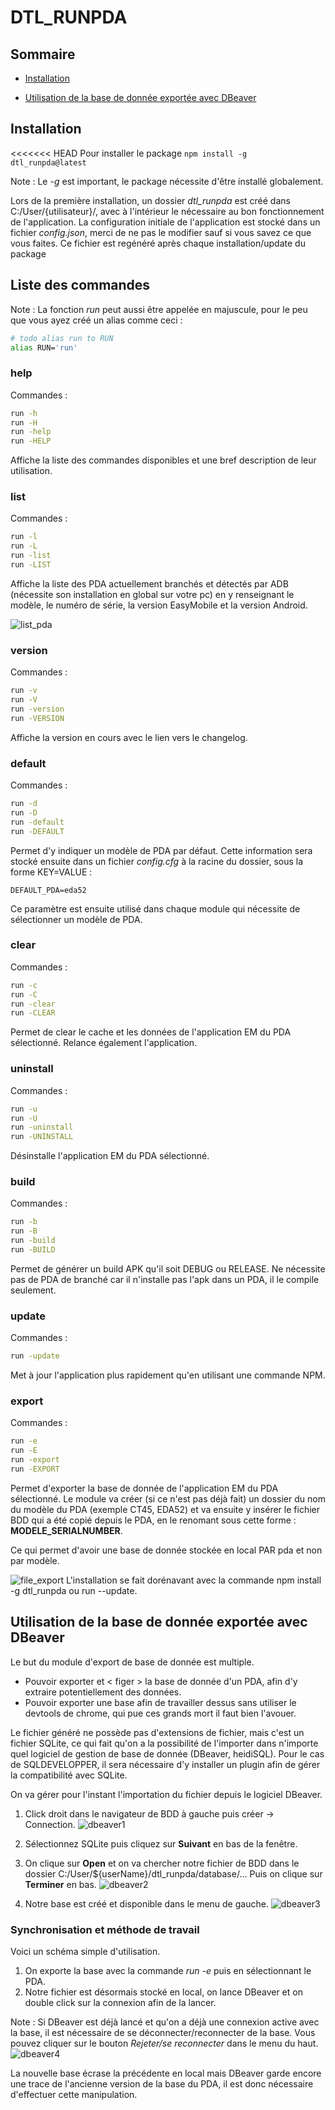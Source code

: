 # DTL_RUNPDA

  

## Sommaire

- [Installation](#installation)

- [Utilisation de la base de donnée exportée avec DBeaver](#utilisation-de-la-base-de-donnée-exportée-avec-dbeaver)

## Installation
<<<<<<< HEAD
Pour installer le package
`npm install -g dtl_runpda@latest`

Note : Le *-g* est important, le package nécessite d'être installé globalement.

Lors de la première installation, un dossier *dtl_runpda* est créé dans C:/User/{utilisateur}/, avec à l'intérieur le nécessaire au bon fonctionnement de l'application.
La configuration initiale de l'application est stocké dans un fichier *config.json*, merci de ne pas le modifier sauf si vous savez ce que vous faites. Ce fichier est regénéré après chaque installation/update du package
<!-- ### Avec tools-bash
En ayant cloné au préalable de repository [Tools-bash](https://github.com/huiitre/tools-bash) et en l'ayant installé correctement, il vous suffit d'insérer cette ligne au début du fichier *cordova.js* afin d'importer la fonction run :
```bash
# todo Importation de la fonction RUN
source  "c:\dev\run-pda-shell\run.sh"
```
Veuillez à changer le chemin du script run pour que celui ci soit bien importé.

### Sans tools-bash
Pour utiliser la fonction nativement, il vous suffit de cloner le repository quelque part, puis de venir insérer dans votre fichier *.bashrc* le code suivant : 
```bash
if [ -f c:/run-pda-shell/tools.sh ]
then
	source c:/run-pda-shell/run.sh
fi
```
Bien penser à changer le chemin menant à votre script run. -->

## Liste des commandes
Note : La fonction *run* peut aussi être appelée en majuscule, pour le peu que vous ayez créé un alias comme ceci : 
```bash
# todo alias run to RUN
alias RUN='run'
```
### help
Commandes : 
```bash
run -h
run -H
run -help
run -HELP
```
Affiche la liste des commandes disponibles et une bref description de leur utilisation.
### list
Commandes : 
```bash
run -l
run -L
run -list
run -LIST
```
Affiche la liste des PDA actuellement branchés et détectés par ADB (nécessite son installation en global sur votre pc) en y renseignant le modèle, le numéro de série, la version EasyMobile et la version Android.

![list_pda](./img/pda_list.png)

### version
Commandes : 
```bash
run -v
run -V
run -version
run -VERSION
```
Affiche la version en cours avec le lien vers le changelog.
### default
Commandes : 
```bash
run -d
run -D
run -default
run -DEFAULT
```
Permet d'y indiquer un modèle de PDA par défaut. Cette information sera stocké ensuite dans un fichier *config.cfg* à la racine du dossier, sous la forme KEY=VALUE : 
```config
DEFAULT_PDA=eda52
```

Ce paramètre est ensuite utilisé dans chaque module qui nécessite de sélectionner un modèle de PDA.
### clear
Commandes : 
```bash
run -c
run -C
run -clear
run -CLEAR
```
Permet de clear le cache et les données de l'application EM du PDA sélectionné.
Relance également l'application.
### uninstall
Commandes : 
```bash
run -u
run -U
run -uninstall
run -UNINSTALL
```
Désinstalle l'application EM du PDA sélectionné.
### build
Commandes : 
```bash
run -b
run -B
run -build
run -BUILD
```
Permet de générer un build APK qu'il soit DEBUG ou RELEASE.
Ne nécessite pas de PDA de branché car il n'installe pas l'apk dans un PDA, il le compile seulement.
### update
Commandes : 
```bash
run -update
```
Met à jour l'application plus rapidement qu'en utilisant une commande NPM.
### export
Commandes : 
```bash
run -e
run -E
run -export
run -EXPORT
```

Permet d'exporter la base de donnée de l'application EM du PDA sélectionné.
Le module va créer (si ce n'est pas déjà fait) un dossier du nom du modèle du PDA (exemple CT45, EDA52) et va ensuite y insérer le fichier BDD qui a été copié depuis le PDA, en le renomant sous cette forme : **MODELE_SERIALNUMBER**.

Ce qui permet d'avoir une base de donnée stockée en local PAR pda et non par modèle.

![file_export](./img/file_export.png)
L'installation se fait dorénavant avec la commande npm install -g dtl_runpda ou run --update.

## Utilisation de la base de donnée exportée avec DBeaver
Le but du module d'export de base de donnée est multiple.

* Pouvoir exporter et < figer > la base de donnée d'un PDA, afin d'y extraire potentiellement des données.
* Pouvoir exporter une base afin de travailler dessus sans utiliser le devtools de chrome, qui pue ces grands mort il faut bien l'avouer.

Le fichier généré ne possède pas d'extensions de fichier, mais c'est un fichier SQLite, ce qui fait qu'on a la possibilité de l'importer dans n'importe quel logiciel de gestion de base de donnée (DBeaver, heidiSQL). Pour le cas de SQLDEVELOPPER, il sera nécessaire d'y installer un plugin afin de gérer la compatibilité avec SQLite.

On va gérer pour l'instant l'importation du fichier depuis le logiciel DBeaver.

1. Click droit dans le navigateur de BDD à gauche puis créer -> Connection.
![dbeaver1](./img/create_pda_dbeaver.png)

2. Sélectionnez SQLite puis cliquez sur **Suivant** en bas de la fenêtre.

3. On clique sur **Open** et on va chercher notre fichier de BDD dans le dossier C:/User/${userName}/dtl_runpda/database/...
Puis on clique sur **Terminer** en bas.
![dbeaver2](./img/dbeaver2.png)

4. Notre base est créé et disponible dans le menu de gauche.
![dbeaver3](./img/dbeaver3.png)

### Synchronisation et méthode de travail
Voici un schéma simple d'utilisation.

1. On exporte la base avec la commande *run -e* puis en sélectionnant le PDA.
2. Notre fichier est désormais stocké en local, on lance DBeaver et on double click sur la connexion afin de la lancer.

Note : Si DBeaver est déjà lancé et qu'on a déjà une connexion active avec la base, il est nécessaire de se déconnecter/reconnecter de la base. Vous pouvez cliquer sur le bouton *Rejeter/se reconnecter* dans le menu du haut.
![dbeaver4](./img/dbeaver4.png)

La nouvelle base écrase la précédente en local mais DBeaver garde encore une trace de l'ancienne version de la base du PDA, il est donc nécessaire d'effectuer cette manipulation.